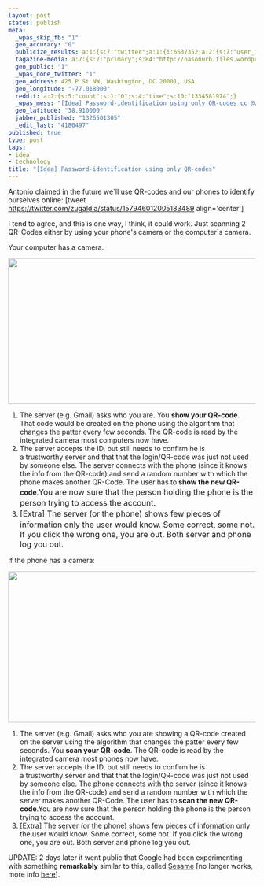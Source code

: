 ```yaml
--- 
layout: post
status: publish
meta: 
  _wpas_skip_fb: "1"
  geo_accuracy: "0"
  publicize_results: a:1:{s:7:"twitter";a:1:{i:6637352;a:2:{s:7:"user_id";s:8:"brunosan";s:7:"post_id";s:18:"157984048260710402";}}}
  tagazine-media: a:7:{s:7:"primary";s:84:"http://nasonurb.files.wordpress.com/2012/01/screen-shot-2012-01-13-at-7-19-22-pm.png";s:6:"images";a:2:{s:84:"http://nasonurb.files.wordpress.com/2012/01/screen-shot-2012-01-13-at-7-18-18-pm.png";a:6:{s:8:"file_url";s:84:"http://nasonurb.files.wordpress.com/2012/01/screen-shot-2012-01-13-at-7-18-18-pm.png";s:5:"width";s:3:"706";s:6:"height";s:3:"327";s:4:"type";s:5:"image";s:4:"area";s:6:"230862";s:9:"file_path";s:0:"";}s:84:"http://nasonurb.files.wordpress.com/2012/01/screen-shot-2012-01-13-at-7-19-22-pm.png";a:6:{s:8:"file_url";s:84:"http://nasonurb.files.wordpress.com/2012/01/screen-shot-2012-01-13-at-7-19-22-pm.png";s:5:"width";s:3:"693";s:6:"height";s:3:"333";s:4:"type";s:5:"image";s:4:"area";s:6:"230769";s:9:"file_path";s:0:"";}}s:6:"videos";a:0:{}s:11:"image_count";s:1:"2";s:6:"author";s:7:"4180497";s:7:"blog_id";s:7:"8438084";s:9:"mod_stamp";s:19:"2012-01-14 00:35:04";}
  geo_public: "1"
  _wpas_done_twitter: "1"
  geo_address: 425 P St NW, Washington, DC 20001, USA
  geo_longitude: "-77.018000"
  reddit: a:2:{s:5:"count";s:1:"0";s:4:"time";s:10:"1334581974";}
  _wpas_mess: "[Idea] Password-identification using only QR-codes cc @zugaldia"
  geo_latitude: "38.910000"
  jabber_published: "1326501305"
  _edit_last: "4180497"
published: true
type: post
tags: 
- idea
- technology
title: "[Idea] Password-identification using only QR-codes"
---
```

Antonio claimed in the future we´ll use QR-codes and our phones to identify ourselves online:
[tweet https://twitter.com/zugaldia/status/157946012005183489 align='center']

I tend to agree, and this is one way, I think, it could work. Just scanning 2 QR-Codes either by using your phone's camera or the computer´s camera.

<!--more-->Your computer has a camera.

<a href="http://nasonurb.files.wordpress.com/2012/01/screen-shot-2012-01-13-at-7-18-18-pm.png"><img title="Screen Shot 2012-01-13 at 7.18.18 PM" src="http://nasonurb.files.wordpress.com/2012/01/screen-shot-2012-01-13-at-7-18-18-pm.png" alt="" width="640" height="296" /></a><a href="http://nasonurb.files.wordpress.com/2012/01/screen-shot-2012-01-13-at-7-19-22-pm.png">
</a>
<ol>
	<li>The server (e.g. Gmail) asks who you are. You <strong>show your QR-code</strong>. That code would be created on the phone using the algorithm that changes the patter every few seconds. The QR-code is read by the integrated camera most computers now have.</li>
	<li>The server accepts the ID, but still needs to confirm he is a trustworthy server and that that the login/QR-code was just not used by someone else. The server connects with the phone (since it knows the info from the QR-code) and send a random number with which the phone makes another QR-Code. The user has to<strong> show the new QR-code</strong>.<span style="line-height:24px;font-size:medium;">You are now sure that the person holding the phone is the person trying to access the account.
</span></li>
	<li><span style="line-height:24px;font-size:medium;">[Extra] The server (or the phone) shows few pieces of information only the user would know. Some correct, some not. If you click the wrong one, you are out. Both server and phone log you out.</span></li>
</ol>
If the phone has a camera:

<a href="http://nasonurb.files.wordpress.com/2012/01/screen-shot-2012-01-13-at-7-19-22-pm.png"><img title="Screen Shot 2012-01-13 at 7.19.22 PM" src="http://nasonurb.files.wordpress.com/2012/01/screen-shot-2012-01-13-at-7-19-22-pm.png" alt="" width="640" height="307" /></a>
<div><a href="http://nasonurb.files.wordpress.com/2012/01/screen-shot-2012-01-13-at-7-18-18-pm.png">
</a></div>
<div></div>
<div>
<ol>
	<li>The server (e.g. Gmail) asks who you are showing a QR-code created on the server using the algorithm that changes the patter every few seconds. You <strong>scan your QR-code</strong>. The QR-code is read by the integrated camera most phones now have.</li>
	<li>The server accepts the ID, but still needs to confirm he is a trustworthy server and that that the login/QR-code was just not used by someone else. The phone connects with the server (since it knows the info from the QR-code) and send a random number with which the server makes another QR-Code. The user has to<strong> scan the new QR-code</strong>.You are now sure that the person holding the phone is the person trying to access the account.</li>
	<li>[Extra] The server (or the phone) shows few pieces of information only the user would know. Some correct, some not. If you click the wrong one, you are out. Both server and phone log you out.</li>
</ol>
UPDATE: 2 days later it went public that Google had been experimenting with something <strong>remarkably</strong> similar to this, called <a href="https://accounts.google.com/sesame">Sesame</a> [no longer works, more info <a href="https://plus.google.com/103943309878727777440/posts/DCdBqZX3bvQ">here</a>].

</div>
